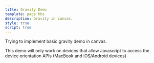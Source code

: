 ```yaml
---
title: Gravity Demo
template: page.hbs
description: Gravity in canvas.
style: true
script: true
---
```

Trying to implement basic gravity demo in canvas.
<div id="can"></div>
<div id="stat"></div>
<script src="/js/kinetic-v5.0.2.min.js"></script>
This demo will only work on devices that allow Javascript to access the device orientation APIs (MacBook and iOS/Android devices)